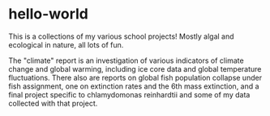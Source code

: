 # hello-world
This is a collections of my various school projects! Mostly algal and ecological in nature, all lots of fun. 

The "climate" report is an investigation of various indicators of climate change and global warming, including ice core data and global temperature fluctuations. There also are reports on global fish population collapse under fish assignment, one on extinction rates and the 6th mass extinction, and a final project specific to chlamydomonas reinhardtii and some of my data collected with that project. 
